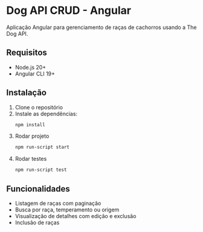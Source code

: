 # Dog API CRUD - Angular

Aplicação Angular para gerenciamento de raças de cachorros usando a The Dog API.

## Requisitos
- Node.js 20+
- Angular CLI 19+

## Instalação
1. Clone o repositório
2. Instale as dependências:
   ```bash
   npm install
3. Rodar projeto
   ```bash
   npm run-script start
4. Rodar testes   
   ```bash
   npm run-script test

## Funcionalidades
- Listagem de raças com paginação
- Busca por raça, temperamento ou origem
- Visualização de detalhes com edição e exclusão
- Inclusão de raças
